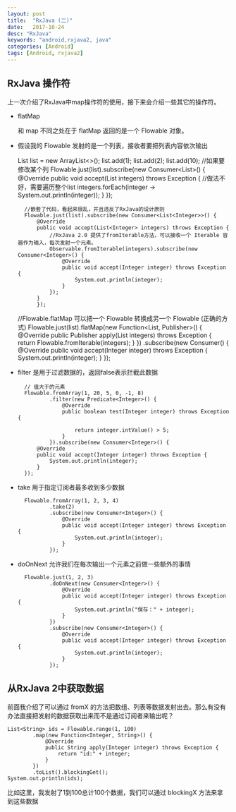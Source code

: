 ```yaml
---
layout: post
title:  "RxJava (二)"
date:   2017-10-24
desc: "RxJava"
keywords: "android,rxjava2, java"
categories: [Android]
tags: [Android, rxjava2]
---
```


## RxJava 操作符

上一次介绍了RxJava中map操作符的使用，接下来会介绍一些其它的操作符。

* flatMap 

    和 map 不同之处在于 flatMap 返回的是一个 Flowable 对象。

* 假设我的 Flowable 发射的是一个列表，接收者要把列表内容依次输出

      
    List<Integer> list = new ArrayList<>();
    list.add(1);
    list.add(2);
    list.add(10);
    //如果要修改某个列
    Flowable.just(list).subscribe(new Consumer<List<Integer>>() {
        @Override
        public void accept(List<Integer> integers) throws Exception {
            //做法不好，需要遍历整个list
            integers.forEach(integer -> System.out.println(integer));
        }
        });
        
        //嵌套了代码，看起来很乱，并且违反了RxJava的设计原则
        Flowable.just(list).subscribe(new Consumer<List<Integer>>() {
            @Override
            public void accept(List<Integer> integers) throws Exception {
                //RxJava 2.0 提供了fromIterable方法，可以接收一个 Iterable 容器作为输入，每次发射一个元素。
                Observable.fromIterable(integers).subscribe(new Consumer<Integer>() {
                    @Override
                    public void accept(Integer integer) throws Exception {
                        System.out.println(integer);
                    }
                });
            }
            });
    
    //Flowable.flatMap 可以把一个 Flowable 转换成另一个 Flowable (正确的方式)
    Flowable.just(list).flatMap(new Function<List<Integer>, Publisher<Integer>>() {
        @Override
        public Publisher<Integer> apply(List<Integer> integers) throws Exception {
            return Flowable.fromIterable(integers);
        }
        })
            .subscribe(new Consumer<Integer>() {
                @Override
                public void accept(Integer integer) throws Exception {
                    System.out.println(integer);
                }
            });
            
* filter 是用于过滤数据的，返回false表示拦截此数据

        // 值大于的元素
        Flowable.fromArray(1, 20, 5, 0, -1, 8)
                .filter(new Predicate<Integer>() {
                    @Override
                    public boolean test(Integer integer) throws Exception {

                        return integer.intValue() > 5;
                    }
                }).subscribe(new Consumer<Integer>() {
            @Override
            public void accept(Integer integer) throws Exception {
                System.out.println(integer);
            }
        });
* take 用于指定订阅者最多收到多少数据

        Flowable.fromArray(1, 2, 3, 4)
                .take(2)
                .subscribe(new Consumer<Integer>() {
                    @Override
                    public void accept(Integer integer) throws Exception {
                        System.out.println(integer);
                    }
                });
                
* doOnNext 允许我们在每次输出一个元素之前做一些额外的事情

        Flowable.just(1, 2, 3)
                .doOnNext(new Consumer<Integer>() {
                    @Override
                    public void accept(Integer integer) throws Exception {
                        System.out.println("保存：" + integer);
                    }
                })
                .subscribe(new Consumer<Integer>() {
                    @Override
                    public void accept(Integer integer) throws Exception {
                        System.out.println(integer);
                    }
                });
                
                
## 从RxJava 2中获取数据

前面我介绍了可以通过 fromX 的方法把数组、列表等数据发射出去。那么有没有办法直接把发射的数据获取出来而不是通过订阅者来输出呢？

    List<String> ids = Flowable.range(1, 100)
            .map(new Function<Integer, String>() {
                @Override
                public String apply(Integer integer) throws Exception {
                    return "id:" + integer;
                }
            })
            .toList().blockingGet();
    System.out.println(ids);

比如这里，我发射了1到100总计100个数据，我们可以通过 blockingX 方法来拿到这些数据